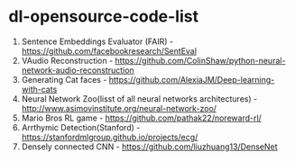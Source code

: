 # dl-opensource-code-list
1. Sentence Embeddings Evaluator (FAIR) - https://github.com/facebookresearch/SentEval
2. VAudio Reconstruction - https://github.com/ColinShaw/python-neural-network-audio-reconstruction
3. Generating Cat faces - https://github.com/AlexiaJM/Deep-learning-with-cats
4. Neural Network Zoo(lisst of all neural networks architectures) - http://www.asimovinstitute.org/neural-network-zoo/
5. Mario Bros RL game - https://github.com/pathak22/noreward-rl/
6. Arrthymic Detection(Stanford) - https://stanfordmlgroup.github.io/projects/ecg/
7. Densely connected CNN - https://github.com/liuzhuang13/DenseNet
